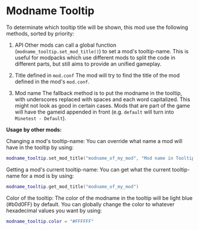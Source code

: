 # Modname Tooltip

To determinate which tooltip title will be shown, this mod use the following methods, sorted by priority:

1. API
Other mods can call a global function (`modname_tooltip.set_mod_title()`) to set a mod's tooltip-name.
This is useful for modpacks which use different mods to split the code in different parts, but still aims to provide an unified gameplay.

2. Title defined in `mod.conf`
The mod will try to find the title of the mod defined in the mod's `mod.conf`.

3. Mod name
The fallback method is to put the modname in the tooltip, with underscores replaced with spaces and each word capitalized. This might not look as good in certain cases.
Mods that are part of the game will have the gameid appended in front (e.g. `default` will turn into `Minetest - Default`).



**Usage by other mods:**

Changing a mod's tooltip-name:
You can override what name a mod will have in the tooltip by using:
```lua
modname_tooltip.set_mod_title("modname_of_my_mod", "Mod name in Tooltip")
```

Getting a mod's current tooltip-name:
You can get what the current tooltip-name for a mod is by using:
```lua
modname_tooltip.get_mod_title("modname_of_my_mod")
```

Color of the tooltip:
The color of the modname in the tooltip will be light blue (#b0d0FF) by default.
You can globally change the color to whatever hexadecimal values you want by using:
```lua
modname_tooltip.color = "#FFFFFF"
```
